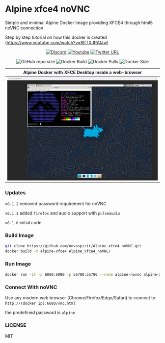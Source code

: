 # Alpine xfce4 noVNC

Simple and minimal Alpine Docker Image providing XFCE4 through html5 noVNC connection

Step by step tutorial on how this docker is created (https://www.youtube.com/watch?v=8IfTXJRAIJw)

<div align="center">

[![Discord](https://img.shields.io/discord/316245914987528193?logo=discord)](https://discord.com/invite/v8dAnFV) 
[![Youtube](https://img.shields.io/badge/YouTube-FF0000?style=flat-square&logo=youtube&logoColor=white)](https://www.youtube.com/channel/UCrjKdwxaQMSV_NDywgKXVmw) 
[![Twitter URL](https://img.shields.io/twitter/follow/novaspirittech?style=flat-square&logo=twitter)](https://twitter.com/novaspirittech)


![GitHub repo size](https://img.shields.io/github/repo-size/novaspirit/Alpine_xfce4_noVNC?label=Repo%20Size&logo=github)
![Docker Build](https://github.com/novaspirit/Alpine_xfce4_noVNC/workflows/Docker/badge.svg) 
![Docker Pulls](https://img.shields.io/docker/pulls/novaspirit/alpine_xfce4_novnc)
![Docker Size](https://img.shields.io/docker/image-size/novaspirit/alpine_xfce4_novnc)

| Alpine Docker with XFCE Desktop inside a web-browser |
| --- |
| ![preview](preview.png?raw=true "preview") |

</div>

### Updates

`v0.1.2` removed password requirement for noVNC

`v0.1.1` added `firefox` and audio support with `pulseaudio`

`v0.1.0` initial code

### Build Image

```sh
git clone https://github.com/novaspirit/Alpine_xfce4_noVNC.git
docker build -t alpine-xfce4 Alpine_xfce4_noVNC/
```

### Run Image

```sh
docker run -it -p 6080:6080 -p 56780:56780 --name alpine-novnc alpine-xfce4
```

### Connect With noVNC

Use any modern web browser (Chrome/Firefox/Edge/Safari) to connect to: `http://(docker ip):6080/vnc.html`

the predefined password is `alpine`

### LICENSE

MIT
